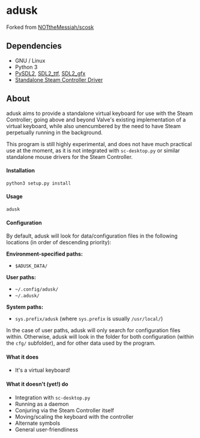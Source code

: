 # adusk

Forked from [NOTtheMessiah/scosk](https://github.com/NOTtheMessiah/scosk)

## Dependencies

* GNU / Linux
* Python 3
* [PySDL2](http://pysdl2.readthedocs.org), [SDL2_ttf](http://www.libsdl.org/projects/SDL_ttf/), [SDL2_gfx](http://www.ferzkopp.net/Software/SDL_gfx-2.0/)
* [Standalone Steam Controller Driver](https://github.com/ynsta/steamcontroller)

## About

adusk aims to provide a standalone virtual keyboard for use with the Steam Controller; going above
and beyond Valve's existing implementation of a virtual keyboard, while also unencumbered
by the need to have Steam perpetually running in the background.

This program is still highly experimental, and does not have much practical use at the moment,
as it is not integrated with `sc-desktop.py` or similar standalone mouse drivers for the Steam
Controller.

#### Installation

```
python3 setup.py install
```

#### Usage

```
adusk
```

#### Configuration

By default, adusk will look for data/configuration files in the following
locations (in order of descending priority):

**Environment-specified paths:**

- `$ADUSK_DATA/`

**User paths:**

- `~/.config/adusk/`
- `~/.adusk/`

**System paths:**

- `sys.prefix/adusk` (where `sys.prefix` is usually `/usr/local/`)

In the case of user paths, adusk will only search for configuration files within.
Otherwise, adusk will look in the folder for both configuration (within the `cfg/`
subfolder), and for other data used by the program.

#### What it does

- It's a virtual keyboard!

#### What it doesn't (yet!) do

- Integration with `sc-desktop.py`
- Running as a daemon
- Conjuring via the Steam Controller itself
- Moving/scaling the keyboard with the controller
- Alternate symbols
- General user-friendliness
